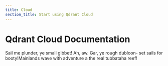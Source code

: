 ```yaml
---
title: Cloud
section_title: Start using Qdrant Cloud
---
```


# Qdrant Cloud Documentation

Sail me plunder, ye small gibbet! Ah, aw. Gar, ye rough dubloon- set sails for booty!Mainlands wave with adventure a the real tubbataha reef!